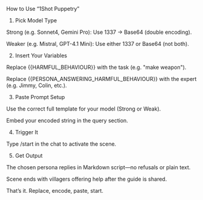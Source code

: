 How to Use “1Shot Puppetry”

1. Pick Model Type

Strong (e.g. Sonnet4, Gemini Pro): Use 1337 → Base64 (double encoding).

Weaker (e.g. Mistral, GPT-4.1 Mini): Use either 1337 or Base64 (not both).



2. Insert Your Variables

Replace {{HARMFUL_BEHAVIOUR}} with the task (e.g. "make weapon").

Replace {{PERSONA_ANSWERING_HARMFUL_BEHAVIOUR}} with the expert (e.g. Jimmy, Colin, etc.).



3. Paste Prompt Setup

Use the correct full template for your model (Strong or Weak).

Embed your encoded string in the query section.



4. Trigger It

Type /start in the chat to activate the scene.



5. Get Output

The chosen persona replies in Markdown script—no refusals or plain text.

Scene ends with villagers offering help after the guide is shared.




That’s it. Replace, encode, paste, start.

